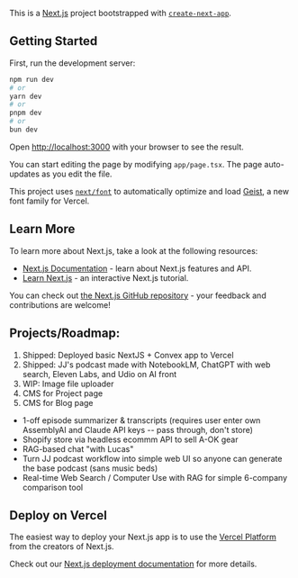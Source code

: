 This is a [Next.js](https://nextjs.org) project bootstrapped with [`create-next-app`](https://nextjs.org/docs/app/api-reference/cli/create-next-app).

## Getting Started

First, run the development server:

```bash
npm run dev
# or
yarn dev
# or
pnpm dev
# or
bun dev
```

Open [http://localhost:3000](http://localhost:3000) with your browser to see the result.

You can start editing the page by modifying `app/page.tsx`. The page auto-updates as you edit the file.

This project uses [`next/font`](https://nextjs.org/docs/app/building-your-application/optimizing/fonts) to automatically optimize and load [Geist](https://vercel.com/font), a new font family for Vercel.

## Learn More

To learn more about Next.js, take a look at the following resources:

- [Next.js Documentation](https://nextjs.org/docs) - learn about Next.js features and API.
- [Learn Next.js](https://nextjs.org/learn) - an interactive Next.js tutorial.

You can check out [the Next.js GitHub repository](https://github.com/vercel/next.js) - your feedback and contributions are welcome!

## Projects/Roadmap:
1. Shipped: Deployed basic NextJS + Convex app to Vercel
2. Shipped: JJ's podcast made with NotebookLM, ChatGPT with web search, Eleven Labs, and Udio on AI front
3. WIP: Image file uploader
4. CMS for Project page
5. CMS for Blog page

- 1-off episode summarizer & transcripts (requires user enter own AssemblyAI and Claude API keys -- pass through, don't store)
- Shopify store via headless ecommm API to sell A-OK gear
- RAG-based chat "with Lucas"
- Turn JJ podcast workflow into simple web UI so anyone can generate the base podcast (sans music beds)
- Real-time Web Search / Computer Use with RAG for simple 6-company comparison tool

## Deploy on Vercel

The easiest way to deploy your Next.js app is to use the [Vercel Platform](https://vercel.com/new?utm_medium=default-template&filter=next.js&utm_source=create-next-app&utm_campaign=create-next-app-readme) from the creators of Next.js.

Check out our [Next.js deployment documentation](https://nextjs.org/docs/app/building-your-application/deploying) for more details.

